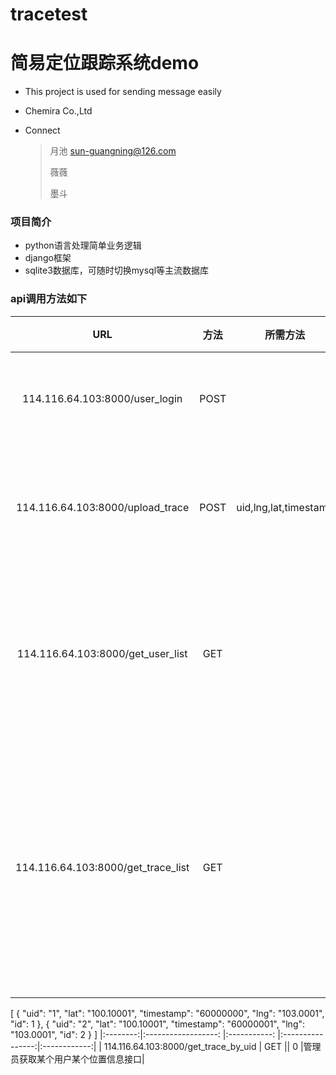 # tracetest
# 简易定位跟踪系统demo 


* This project is used for sending message easily

* Chemira Co.,Ltd


* Connect

  >  月池 sun-guangning@126.com
  >
  >  薇薇
  >
  >  墨斗

### 项目简介
* python语言处理简单业务逻辑
* django框架
* sqlite3数据库，可随时切换mysql等主流数据库

### api调用方法如下


  |    URL   |       方法      |  所需方法  |      返回结构     |     描述     |
  |:--------:|:------------------: |:-----------: |:----------------:|:------------:|
  |   114.116.64.103:8000/user_login |  POST   ||   0   |用户登录接口|
  |   114.116.64.103:8000/upload_trace  | POST    |uid,lng,lat,timestamp|   {"error":0,"errmsg":"upload trace success"} |上传用户位置接口|
  |   114.116.64.103:8000/get_user_list  | GET    ||   0   |管理员获取用户信息接口|
  |   114.116.64.103:8000/get_trace_list  | GET     ||   |管理员获取某个用户全部位置信息接口|
  [ 
   {
        "uid": "1",
        "lat": "100.10001",
        "timestamp": "60000000",
        "lng": "103.0001",
        "id": 1
    },
    {
        "uid": "2",
        "lat": "100.10001",
        "timestamp": "60000001",
        "lng": "103.0001",
        "id": 2
    }
   ] 
   |:--------:|:------------------: |:-----------: |:----------------:|:------------:| 
  |   114.116.64.103:8000/get_trace_by_uid  | GET    ||   0   |管理员获取某个用户某个位置信息接口|

